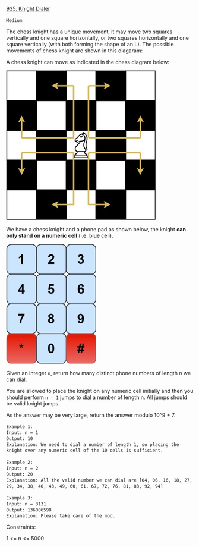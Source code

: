 [935. Knight Dialer](https://leetcode.com/problems/knight-dialer/description/)

`Medium`

The chess knight has a unique movement, it may move two squares vertically and one square horizontally, or two squares horizontally and one square vertically (with both forming the shape of an L). The possible movements of chess knight are shown in this diagaram:

A chess knight can move as indicated in the chess diagram below:

![chess](chess.jpg)

We have a chess knight and a phone pad as shown below, the knight **can only stand on a numeric cell** (i.e. blue cell).

![phone pad](phone.jpg)

Given an integer `n`, return how many distinct phone numbers of length n we can dial.

You are allowed to place the knight on any numeric cell initially and then you should perform `n - 1` jumps to dial a number of length n. All jumps should be valid knight jumps.

As the answer may be very large, return the answer modulo 10^9 + 7.

```
Example 1:
Input: n = 1
Output: 10
Explanation: We need to dial a number of length 1, so placing the knight over any numeric cell of the 10 cells is sufficient.

Example 2:
Input: n = 2
Output: 20
Explanation: All the valid number we can dial are [04, 06, 16, 18, 27, 29, 34, 38, 40, 43, 49, 60, 61, 67, 72, 76, 81, 83, 92, 94]

Example 3:
Input: n = 3131
Output: 136006598
Explanation: Please take care of the mod.
```

Constraints:

1 <= n <= 5000